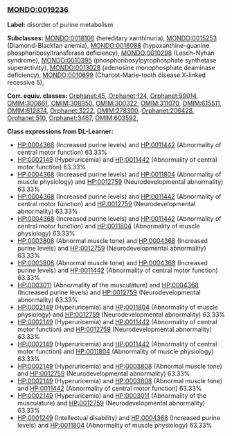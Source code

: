 
### [MONDO:0019236](http://purl.obolibrary.org/obo/MONDO_0019236)
**Label:** disorder of purine metabolism

**Subclasses:** [MONDO:0018106](http://purl.obolibrary.org/obo/MONDO_0018106) (hereditary xanthinuria), [MONDO:0015253](http://purl.obolibrary.org/obo/MONDO_0015253) (Diamond-Blackfan anemia), [MONDO:0016088](http://purl.obolibrary.org/obo/MONDO_0016088) (hypoxanthine-guanine phosphoribosyltransferase deficiency), [MONDO:0010298](http://purl.obolibrary.org/obo/MONDO_0010298) (Lesch-Nyhan syndrome), [MONDO:0010395](http://purl.obolibrary.org/obo/MONDO_0010395) (phosphoribosylpyrophosphate synthetase superactivity), [MONDO:0013028](http://purl.obolibrary.org/obo/MONDO_0013028) (adenosine monophosphate deaminase deficiency), [MONDO:0010699](http://purl.obolibrary.org/obo/MONDO_0010699) (Charcot-Marie-tooth disease X-linked recessive 5), 

**Corr. equiv. classes:** [Orphanet:45](http://www.orpha.net/ORDO/Orphanet_45), [Orphanet:124](http://www.orpha.net/ORDO/Orphanet_124), [Orphanet:99014](http://www.orpha.net/ORDO/Orphanet_99014), [OMIM:300661](http://purl.obolibrary.org/obo/OMIM_300661), [OMIM:308950](http://purl.obolibrary.org/obo/OMIM_308950), [OMIM:300322](http://purl.obolibrary.org/obo/OMIM_300322), [OMIM:311070](http://purl.obolibrary.org/obo/OMIM_311070), [OMIM:615511](http://purl.obolibrary.org/obo/OMIM_615511), [OMIM:612874](http://purl.obolibrary.org/obo/OMIM_612874), [Orphanet:3222](http://www.orpha.net/ORDO/Orphanet_3222), [OMIM:278300](http://purl.obolibrary.org/obo/OMIM_278300), [Orphanet:206428](http://www.orpha.net/ORDO/Orphanet_206428), [Orphanet:510](http://www.orpha.net/ORDO/Orphanet_510), [Orphanet:3467](http://www.orpha.net/ORDO/Orphanet_3467), [OMIM:603592](http://purl.obolibrary.org/obo/OMIM_603592), 

**Class expressions from DL-Learner:**

- [HP:0004368](http://purl.obolibrary.org/obo/HP_0004368) (Increased purine levels) and [HP:0011442](http://purl.obolibrary.org/obo/HP_0011442) (Abnormality of central motor function) 63.33%
- [HP:0002149](http://purl.obolibrary.org/obo/HP_0002149) (Hyperuricemia) and [HP:0011442](http://purl.obolibrary.org/obo/HP_0011442) (Abnormality of central motor function) 63.33%
- [HP:0004368](http://purl.obolibrary.org/obo/HP_0004368) (Increased purine levels) and [HP:0011804](http://purl.obolibrary.org/obo/HP_0011804) (Abnormality of muscle physiology) and [HP:0012759](http://purl.obolibrary.org/obo/HP_0012759) (Neurodevelopmental abnormality) 63.33%
- [HP:0004368](http://purl.obolibrary.org/obo/HP_0004368) (Increased purine levels) and [HP:0011442](http://purl.obolibrary.org/obo/HP_0011442) (Abnormality of central motor function) and [HP:0012759](http://purl.obolibrary.org/obo/HP_0012759) (Neurodevelopmental abnormality) 63.33%
- [HP:0004368](http://purl.obolibrary.org/obo/HP_0004368) (Increased purine levels) and [HP:0011442](http://purl.obolibrary.org/obo/HP_0011442) (Abnormality of central motor function) and [HP:0011804](http://purl.obolibrary.org/obo/HP_0011804) (Abnormality of muscle physiology) 63.33%
- [HP:0003808](http://purl.obolibrary.org/obo/HP_0003808) (Abnormal muscle tone) and [HP:0004368](http://purl.obolibrary.org/obo/HP_0004368) (Increased purine levels) and [HP:0012759](http://purl.obolibrary.org/obo/HP_0012759) (Neurodevelopmental abnormality) 63.33%
- [HP:0003808](http://purl.obolibrary.org/obo/HP_0003808) (Abnormal muscle tone) and [HP:0004368](http://purl.obolibrary.org/obo/HP_0004368) (Increased purine levels) and [HP:0011442](http://purl.obolibrary.org/obo/HP_0011442) (Abnormality of central motor function) 63.33%
- [HP:0003011](http://purl.obolibrary.org/obo/HP_0003011) (Abnormality of the musculature) and [HP:0004368](http://purl.obolibrary.org/obo/HP_0004368) (Increased purine levels) and [HP:0012759](http://purl.obolibrary.org/obo/HP_0012759) (Neurodevelopmental abnormality) 63.33%
- [HP:0002149](http://purl.obolibrary.org/obo/HP_0002149) (Hyperuricemia) and [HP:0011804](http://purl.obolibrary.org/obo/HP_0011804) (Abnormality of muscle physiology) and [HP:0012759](http://purl.obolibrary.org/obo/HP_0012759) (Neurodevelopmental abnormality) 63.33%
- [HP:0002149](http://purl.obolibrary.org/obo/HP_0002149) (Hyperuricemia) and [HP:0011442](http://purl.obolibrary.org/obo/HP_0011442) (Abnormality of central motor function) and [HP:0012759](http://purl.obolibrary.org/obo/HP_0012759) (Neurodevelopmental abnormality) 63.33%
- [HP:0002149](http://purl.obolibrary.org/obo/HP_0002149) (Hyperuricemia) and [HP:0011442](http://purl.obolibrary.org/obo/HP_0011442) (Abnormality of central motor function) and [HP:0011804](http://purl.obolibrary.org/obo/HP_0011804) (Abnormality of muscle physiology) 63.33%
- [HP:0002149](http://purl.obolibrary.org/obo/HP_0002149) (Hyperuricemia) and [HP:0003808](http://purl.obolibrary.org/obo/HP_0003808) (Abnormal muscle tone) and [HP:0012759](http://purl.obolibrary.org/obo/HP_0012759) (Neurodevelopmental abnormality) 63.33%
- [HP:0002149](http://purl.obolibrary.org/obo/HP_0002149) (Hyperuricemia) and [HP:0003808](http://purl.obolibrary.org/obo/HP_0003808) (Abnormal muscle tone) and [HP:0011442](http://purl.obolibrary.org/obo/HP_0011442) (Abnormality of central motor function) 63.33%
- [HP:0002149](http://purl.obolibrary.org/obo/HP_0002149) (Hyperuricemia) and [HP:0003011](http://purl.obolibrary.org/obo/HP_0003011) (Abnormality of the musculature) and [HP:0012759](http://purl.obolibrary.org/obo/HP_0012759) (Neurodevelopmental abnormality) 63.33%
- [HP:0001249](http://purl.obolibrary.org/obo/HP_0001249) (Intellectual disability) and [HP:0004368](http://purl.obolibrary.org/obo/HP_0004368) (Increased purine levels) and [HP:0011804](http://purl.obolibrary.org/obo/HP_0011804) (Abnormality of muscle physiology) 63.33%



